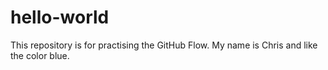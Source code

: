 # hello-world
This repository is for practising the GitHub Flow.
My name is Chris and like the color blue.
